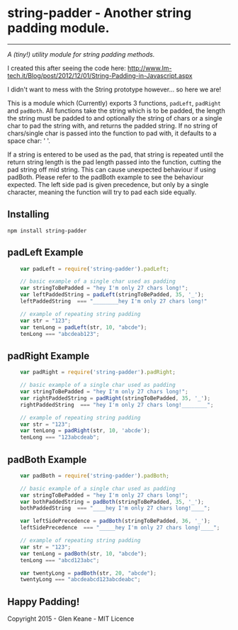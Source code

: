 # string-padder - Another string padding module.
---------------

*A (tiny!) utility module for string padding methods.*

I created this after seeing the code here: http://www.lm-tech.it/Blog/post/2012/12/01/String-Padding-in-Javascript.aspx

I didn't want to mess with the String prototype however... so here we are!

This is a module which (Currently) exports 3 functions, `padLeft`, `padRight` and `padBoth`. All functions take the string which is to be padded, the length the string must be padded to and optionally the string of chars or a single char to pad the string with, and returns the padded string. If no string of chars/single char is passed into the function to pad with, it defaults to a space char: ' '.

If a string is entered to be used as the pad, that string is repeated until the return string length is the pad length passed into the function, cutting the pad string off mid string. This can cause unexpected behaviour if using padBoth. Please refer to the padBoth example to see the behaviour expected. The left side pad is given precedence, but only by a single character, meaning the function will try to pad each side equally.

## Installing

```npm install string-padder```


## padLeft Example
```javascript
	var padLeft = require('string-padder').padLeft;

	// basic example of a single char used as padding
	var stringToBePadded = "hey I'm only 27 chars long!";
	var leftPaddedString = padLeft(stringToBePadded, 35, '_');
	leftPaddedString  === "________hey I'm only 27 chars long!"

	// example of repeating string padding
	var str = "123";
	var tenLong = padLeft(str, 10, "abcde");
	tenLong === "abcdeab123";
```

## padRight Example
```javascript
	var padRight = require('string-padder').padRight;

	// basic example of a single char used as padding
	var stringToBePadded = "hey I'm only 27 chars long!";
	var rightPaddedString = padRight(stringToBePadded, 35, '_');
	rightPaddedString  === "hey I'm only 27 chars long!________";

	// example of repeating string padding
	var str = "123";
	var tenLong = padRight(str, 10, 'abcde');
	tenLong === "123abcdeab";
```

## padBoth Example
```javascript
	var padBoth = require('string-padder').padBoth;

	// basic example of a single char used as padding
	var stringToBePadded = "hey I'm only 27 chars long!";
	var bothPaddedString = padBoth(stringToBePadded, 35, '_');
	bothPaddedString  === "____hey I'm only 27 chars long!____";

	var leftSidePrecedence = padBoth(stringToBePadded, 36, '_');
	leftSidePrecedence  === "_____hey I'm only 27 chars long!____";

	// example of repeating string padding
	var str = "123";
	var tenLong = padBoth(str, 10, "abcde");
	tenLong === "abcd123abc";

	var twentyLong = padBoth(str, 20, "abcde");
	twentyLong === "abcdeabcd123abcdeabc";
```

## Happy Padding!

Copyright 2015 - Glen Keane - MIT Licence
